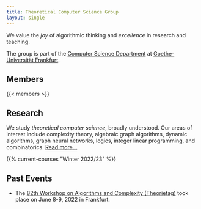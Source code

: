 ```yaml
---
title: Theoretical Computer Science Group
layout: single
---
```


We value the *joy* of algorithmic thinking and *excellence* in research and teaching.

The group is part of the [Computer Science Department](https://www.goethe-university-frankfurt.de/106076806/) at [Goethe-Universität Frankfurt](https://www.uni-frankfurt.de).

## Members

{{< members >}}

## Research

We study *theoretical computer science*, broadly understood. Our areas of interest include complexity theory, algebraic graph algorithms, dynamic algorithms, graph neural networks, logics, integer linear programming, and combinatorics.
[Read more...](/research/)

{{% current-courses "Winter 2022/23" %}}

## Past Events

- The [82th Workshop on Algorithms and Complexity (Theorietag)](/tt-82/) took place on June 8-9, 2022 in Frankfurt.
